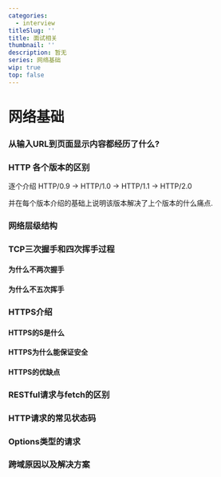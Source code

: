 ```yaml
---
categories:
  - interview
titleSlug: ''
title: 面试相关
thumbnail: ''
description: 暂无
series: 网络基础
wip: true
top: false
---
```

# 网络基础

###  从输入URL到页面显示内容都经历了什么?





### HTTP 各个版本的区别

逐个介绍 HTTP/0.9 -> HTTP/1.0 -> HTTP/1.1 -> HTTP/2.0

并在每个版本介绍的基础上说明该版本解决了上个版本的什么痛点.



### 网络层级结构



### TCP三次握手和四次挥手过程



#### 为什么不两次握手



#### 为什么不五次挥手





### HTTPS介绍



#### HTTPS的S是什么



#### HTTPS为什么能保证安全



#### HTTPS的优缺点





### RESTful请求与fetch的区别



### HTTP请求的常见状态码



### Options类型的请求



### 跨域原因以及解决方案


